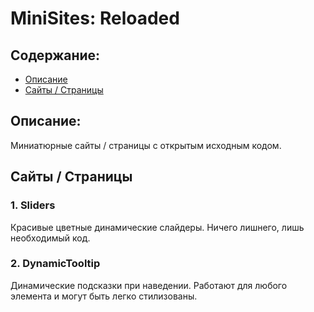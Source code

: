 # MiniSites: Reloaded


## Содержание:

- [Описание](#описание)
- [Сайты / Страницы](#сайты--страницы)


## Описание:

Миниатюрные сайты / страницы с открытым исходным кодом.


## Сайты / Страницы

### 1. Sliders

Красивые цветные динамические слайдеры. Ничего лишнего, лишь необходимый код.

### 2. DynamicTooltip

Динамические подсказки при наведении. Работают для любого элемента и могут быть легко стилизованы.
